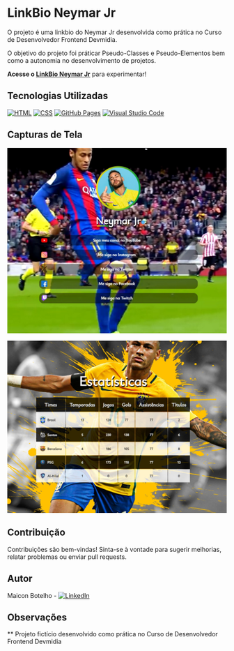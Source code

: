 # LinkBio Neymar Jr

O projeto é uma linkbio do Neymar Jr desenvolvida como prática no Curso de Desenvolvedor Frontend Devmidia.

O objetivo do projeto foi práticar Pseudo-Classes e Pseudo-Elementos bem como a autonomia no desenvolvimento de projetos.

**Acesse o [LinkBio Neymar Jr](https://maiconsbotelho.github.io/linkbio_Neymar/)** para experimentar!

## Tecnologias Utilizadas

[![HTML](https://img.shields.io/badge/HTML-5-orange)](https://www.w3.org/html/)
[![CSS](https://img.shields.io/badge/CSS-3-blue)](https://www.w3.org/Style/CSS/)
[![GitHub Pages](https://img.shields.io/badge/GitHub_Pages-Deployed-brightgreen)](https://appcronometro.maiconbotelho.com.br/)
[![Visual Studio Code](https://img.shields.io/badge/Visual_Studio_Code-IDE-blue?logo=visual-studio-code)](https://code.visualstudio.com/)

## Capturas de Tela

![Captura de Tela 1](https://raw.githubusercontent.com/maiconsbotelho/linkbio_Neymar/main/assets/screenshorts/screenshort1.jpg)

![Captura de Tela 2](https://raw.githubusercontent.com/maiconsbotelho/linkbio_Neymar/main/assets/screenshorts/screenshort2.jpg)

## Contribuição

Contribuições são bem-vindas! Sinta-se à vontade para sugerir melhorias, relatar problemas ou enviar pull requests.

## Autor

Maicon Botelho - [![LinkedIn](https://img.shields.io/badge/LinkedIn-Maicon_Botelho-blue)](https://www.linkedin.com/in/maiconbotelho/)

## Observações

** Projeto fictício desenvolvido como prática no Curso de Desenvolvedor Frontend Devmidia

